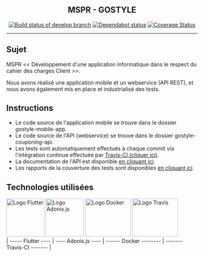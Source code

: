 <h2 align="center">MSPR - GOSTYLE</h2>

<p align="center">
  <a href="https://travis-ci.com/Woosy/epsi-mspr-gostyle"><img src="https://travis-ci.com/Woosy/epsi-mspr-gostyle.svg?branch=develop" alt="Build status of develop branch"></a>
  <a href="https://dependabot.com/"><img src="https://api.dependabot.com/badges/status?host=github&amp;repo=Woosy/epsi-mspr-gostyle" alt="Dependabot status"></a>
  <a href="https://coveralls.io/github/Woosy/epsi-mspr-gostyle?branch=develop"><img src="https://coveralls.io/repos/github/Woosy/epsi-mspr-gostyle/badge.svg?branch=develop" alt="Coverage Status" /></a>
</p>


---


## Sujet 

MSPR << Développement d'une application informatique dans le respect du cahier des charges Client >>.

Nous avons réalisé une application mobile et un webservice (API REST), et nous avons également mis en place et industrialisé des tests.


## Instructions


- Le code source de l'application mobile se trouve dans le dossier gostyle-mobile-app.
- Le code source de l'API (webservice) se trouve dans le dossier gostyle-couponing-api.
- Les tests sont automatiquement effectués à chaque commit via l'intégration continue effectuée par [Travis-CI (cliquer ici)](https://travis-ci.com/github/Woosy/epsi-mspr-gostyle).
- La documentation de l'API est disponible [en cliquant ici](https://calendz.gitbook.io/mspr-gostyle/api/documentation-api).
- Les rapports de la couverture des tests sont disponibles [en cliquant ici](https://coveralls.io/github/Woosy/epsi-mspr-gostyle?branch=develop). 


## Technologies utilisées

<img src="https://secure.meetupstatic.com/photos/event/4/a/b/5/600_466219125.jpeg" alt="Logo Flutter" height="100" width="100"/>
<img src="https://symbols.getvecta.com/stencil_73/32_adonisjs-icon.f7379b6649.svg" alt="Logo Adonis.js" height="100" width="100"/>
<img src="https://www.docker.com/sites/default/files/d8/2019-07/Moby-logo.png" alt="Logo Docker" height="100" width="120"/>
<img src="https://travis-ci.org/images/logos/TravisCI-Mascot-1.png" alt="Logo Travis" height="100" width="120"/>
<br>
| ----- Flutter ---- | ---- Adonis.js ---- | ------ Docker -------- | ------- Travis-CI ------- |

